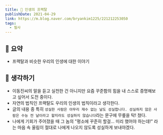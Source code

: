 ```yaml
---
title: 🌲 인생의 프랙탈
publishDate: 2021-04-29
link: https://m.blog.naver.com/bryankim1225/221212253050
tags: 
  - 필사
---
```

## 📝 요약 
- 프랙탈과 비슷한 우리의 인생에 대한 이야기  

## 🤔 생각하기 
- 이동진씨의 말을 듣고 실천한 건 아니지만 요즘 꾸준함의 힘을 내 스스로 증명해보고 싶어서 도전 중이다.  
- 자연의 법칙인 프랙탈도 우리의 인생의 법칙이라고 생각한다.  
- 글의 내용 중 특히 `성실한 사람은 아무리 재수 없는 날도 성실합니다. 성실하지 않은 사람은 수능 전 날이라고 할지라도 성실하지 않습니다`라는 문구에 무릎을 탁! 쳤다.  
- 나에게 기회가 주어졌을 때 그 놈의 "평소에 꾸준히 할걸... 미리 했어야 하는데!" 라는 마음 속 울림이 절대로 나에게 나오지 않도록 성실하게 보내야겠다.  